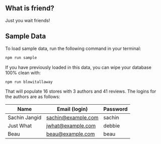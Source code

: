 ## What is friend?

Just you wait friends!

## Sample Data

To load sample data, run the following command in your terminal:

```bash
npm run sample
```

If you have previously loaded in this data, you can wipe your database 100% clean with:

```bash
npm run blowitallaway
```

That will populate 16 stores with 3 authors and 41 reviews. The logins for the authors are as follows:

|Name|Email (login)|Password|
|---|---|---|
|Sachin Jangid|sachin@example.com|sachin|
|Just What|jwhat@example.com|debbie|
|Beau|beau@example.com|beau|


